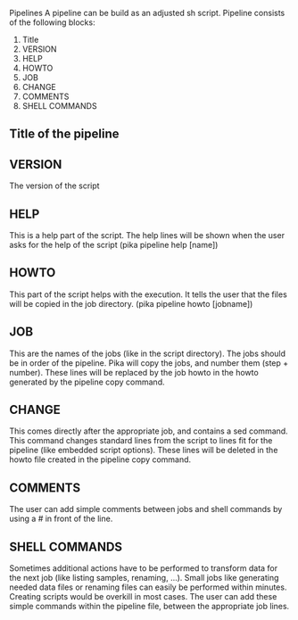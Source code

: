 Pipelines
A pipeline can be build as an adjusted sh script. Pipeline consists of the following blocks:
1. Title
2. VERSION
3. HELP
4. HOWTO
5. JOB
6. CHANGE
7. COMMENTS
8. SHELL COMMANDS

## Title of the pipeline
## VERSION
The version of the script
## HELP
This is a help part of the script. The help lines will be shown when the user asks for the help of the script (pika pipeline help [name])
## HOWTO
This part of the script helps with the execution. It tells the user that the files will be copied in the job directory. (pika pipeline howto [jobname])
## JOB
This are the names of the jobs (like in the script directory). The jobs should be in order of the pipeline. Pika will copy the jobs, and number them (step + number). These lines will be replaced by the job howto in the howto generated by the pipeline copy command.
## CHANGE
This comes directly after the appropriate job, and contains a sed command. This command changes standard lines from the script to lines fit for the pipeline (like embedded script options). These lines will be deleted in the howto file created in the pipeline copy command.
## COMMENTS
The user can add simple comments between jobs and shell commands by using a # in front of the line.
## SHELL COMMANDS
Sometimes additional actions have to be performed to transform data for the next job (like listing samples, renaming, …). Small jobs like generating needed data files or renaming files can easily be performed within minutes. Creating scripts would be overkill in most cases. The user can add these simple commands within the pipeline file, between the appropriate job lines.
